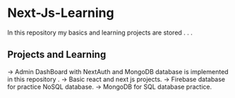 # Next-Js-Learning

In this repository my basics and learning projects are stored . . . 

## Projects and Learning 

-> Admin DashBoard with NextAuth and MongoDB database is implemented in this repository .
-> Basic react and next js projects.
-> Firebase database for practice NoSQL database. 
-> MongoDB for SQL database practice.
